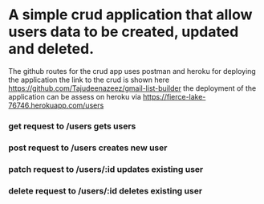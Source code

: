 # A simple crud application that allow users data to be created, updated and deleted. 
The github routes for the crud app uses postman and heroku for deploying the application
the link to the crud is shown here https://github.com/Tajudeenazeez/gmail-list-builder
the deployment of the application can be assess on heroku via https://fierce-lake-76746.herokuapp.com/users

### get request to /users gets users
### post request to /users creates new user
### patch request to /users/:id updates existing user
### delete request to /users/:id deletes existing user

